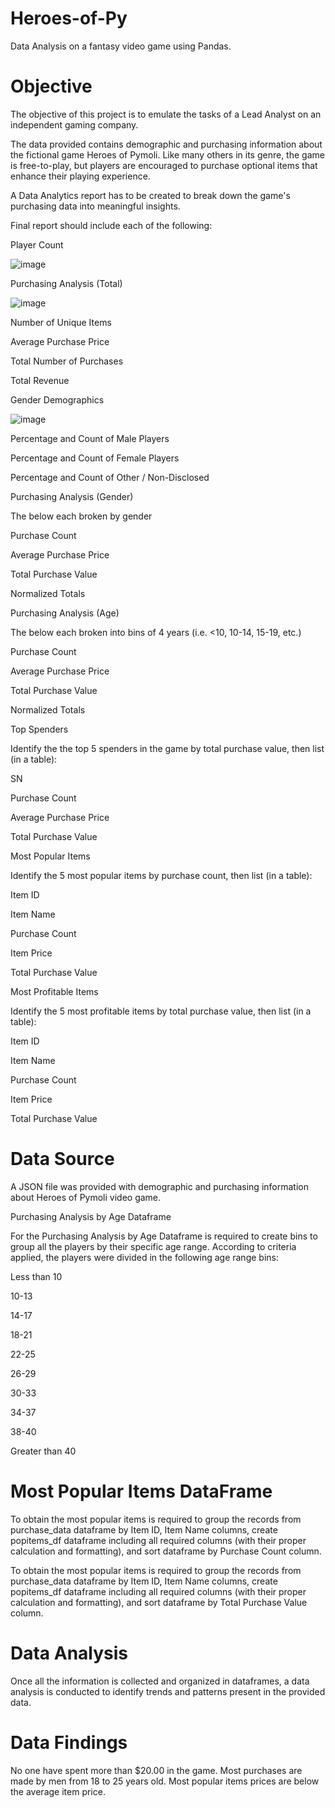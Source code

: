 # Heroes-of-Py
Data Analysis on a fantasy video game using Pandas.



# Objective
The objective of this project is to emulate the tasks of a Lead Analyst on an independent gaming company.

The data provided contains demographic and purchasing information about the fictional game Heroes of Pymoli. Like many others in its genre, the game is free-to-play, but players are encouraged to purchase optional items that enhance their playing experience.

A Data Analytics report has to be created to break down the game's purchasing data into meaningful insights.

Final report should include each of the following:

Player Count

![image](https://user-images.githubusercontent.com/54809591/80610072-e551c680-8a06-11ea-999e-490e9b5cc91c.png)

Purchasing Analysis (Total)

![image](https://user-images.githubusercontent.com/54809591/80610244-1d590980-8a07-11ea-99e4-da94d9afa49f.png)

Number of Unique Items

Average Purchase Price

Total Number of Purchases

Total Revenue

Gender Demographics

![image](https://user-images.githubusercontent.com/54809591/80611027-141c6c80-8a08-11ea-85ce-77938613de4c.png)

Percentage and Count of Male Players

Percentage and Count of Female Players

Percentage and Count of Other / Non-Disclosed

Purchasing Analysis (Gender)

The below each broken by gender


Purchase Count

Average Purchase Price

Total Purchase Value

Normalized Totals

Purchasing Analysis (Age)

The below each broken into bins of 4 years (i.e. <10, 10-14, 15-19, etc.)

Purchase Count

Average Purchase Price

Total Purchase Value

Normalized Totals

Top Spenders

Identify the the top 5 spenders in the game by total purchase value, then list (in a table):

SN

Purchase Count

Average Purchase Price

Total Purchase Value

Most Popular Items

Identify the 5 most popular items by purchase count, then list (in a table):

Item ID

Item Name

Purchase Count

Item Price

Total Purchase Value

Most Profitable Items

Identify the 5 most profitable items by total purchase value, then list (in a table):

Item ID

Item Name

Purchase Count

Item Price

Total Purchase Value

# Data Source

A JSON file was provided with demographic and purchasing information about Heroes of Pymoli video game.

Purchasing Analysis by Age Dataframe

For the Purchasing Analysis by Age Dataframe is required to create bins to group all the players by their specific age range. According to criteria applied, the players were divided in the following age range bins:

Less than 10

10-13

14-17

18-21

22-25

26-29

30-33

34-37

38-40

Greater than 40


# Most Popular Items DataFrame

To obtain the most popular items is required to group the records from purchase_data dataframe by Item ID, Item Name columns, create popitems_df dataframe including all required columns (with their proper calculation and formatting), and sort dataframe by Purchase Count column.

To obtain the most popular items is required to group the records from purchase_data dataframe by Item ID, Item Name columns, create popitems_df dataframe including all required columns (with their proper calculation and formatting), and sort dataframe by Total Purchase Value column.




# Data Analysis

Once all the information is collected and organized in dataframes, a data analysis is conducted to identify trends and patterns present in the provided data.


# Data Findings

No one have spent more than $20.00 in the game.
Most purchases are made by men from 18 to 25 years old.
Most popular items prices are below the average item price.

